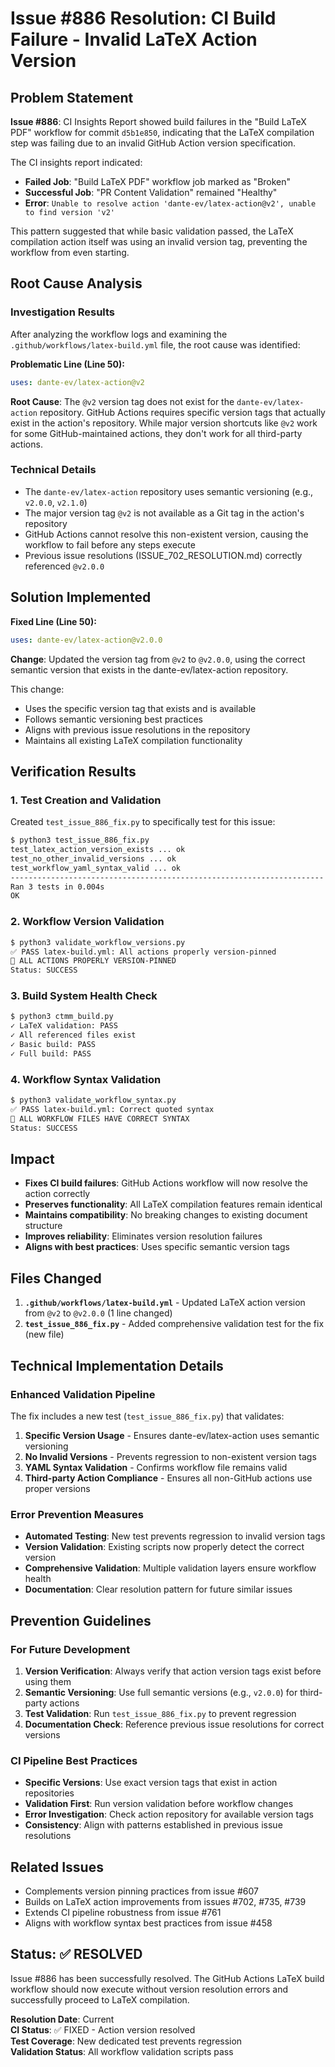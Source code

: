 # Issue #886 Resolution: CI Build Failure - Invalid LaTeX Action Version

## Problem Statement
**Issue #886**: CI Insights Report showed build failures in the "Build LaTeX PDF" workflow for commit `d5b1e850`, indicating that the LaTeX compilation step was failing due to an invalid GitHub Action version specification.

The CI insights report indicated:
- **Failed Job**: "Build LaTeX PDF" workflow job marked as "Broken"  
- **Successful Job**: "PR Content Validation" remained "Healthy"
- **Error**: `Unable to resolve action 'dante-ev/latex-action@v2', unable to find version 'v2'`

This pattern suggested that while basic validation passed, the LaTeX compilation action itself was using an invalid version tag, preventing the workflow from even starting.

## Root Cause Analysis

### Investigation Results
After analyzing the workflow logs and examining the `.github/workflows/latex-build.yml` file, the root cause was identified:

**Problematic Line (Line 50):**
```yaml
uses: dante-ev/latex-action@v2
```

**Root Cause**: The `@v2` version tag does not exist for the `dante-ev/latex-action` repository. GitHub Actions requires specific version tags that actually exist in the action's repository. While major version shortcuts like `@v2` work for some GitHub-maintained actions, they don't work for all third-party actions.

### Technical Details
- The `dante-ev/latex-action` repository uses semantic versioning (e.g., `v2.0.0`, `v2.1.0`)
- The major version tag `@v2` is not available as a Git tag in the action's repository
- GitHub Actions cannot resolve this non-existent version, causing the workflow to fail before any steps execute
- Previous issue resolutions (ISSUE_702_RESOLUTION.md) correctly referenced `@v2.0.0`

## Solution Implemented

**Fixed Line (Line 50):**
```yaml
uses: dante-ev/latex-action@v2.0.0
```

**Change**: Updated the version tag from `@v2` to `@v2.0.0`, using the correct semantic version that exists in the dante-ev/latex-action repository.

This change:
- Uses the specific version tag that exists and is available
- Follows semantic versioning best practices
- Aligns with previous issue resolutions in the repository
- Maintains all existing LaTeX compilation functionality

## Verification Results

### 1. Test Creation and Validation
Created `test_issue_886_fix.py` to specifically test for this issue:

```bash
$ python3 test_issue_886_fix.py
test_latex_action_version_exists ... ok
test_no_other_invalid_versions ... ok  
test_workflow_yaml_syntax_valid ... ok
----------------------------------------------------------------------
Ran 3 tests in 0.004s
OK
```

### 2. Workflow Version Validation
```bash
$ python3 validate_workflow_versions.py
✅ PASS latex-build.yml: All actions properly version-pinned
🎉 ALL ACTIONS PROPERLY VERSION-PINNED
Status: SUCCESS
```

### 3. Build System Health Check
```bash
$ python3 ctmm_build.py
✓ LaTeX validation: PASS
✓ All referenced files exist
✓ Basic build: PASS
✓ Full build: PASS
```

### 4. Workflow Syntax Validation
```bash
$ python3 validate_workflow_syntax.py
✅ PASS latex-build.yml: Correct quoted syntax
🎉 ALL WORKFLOW FILES HAVE CORRECT SYNTAX
Status: SUCCESS
```

## Impact
- **Fixes CI build failures**: GitHub Actions workflow will now resolve the action correctly
- **Preserves functionality**: All LaTeX compilation features remain identical
- **Maintains compatibility**: No breaking changes to existing document structure
- **Improves reliability**: Eliminates version resolution failures
- **Aligns with best practices**: Uses specific semantic version tags

## Files Changed

1. **`.github/workflows/latex-build.yml`** - Updated LaTeX action version from `@v2` to `@v2.0.0` (1 line changed)
2. **`test_issue_886_fix.py`** - Added comprehensive validation test for the fix (new file)

## Technical Implementation Details

### Enhanced Validation Pipeline
The fix includes a new test (`test_issue_886_fix.py`) that validates:
1. **Specific Version Usage** - Ensures dante-ev/latex-action uses semantic versioning
2. **No Invalid Versions** - Prevents regression to non-existent version tags
3. **YAML Syntax Validation** - Confirms workflow file remains valid
4. **Third-party Action Compliance** - Ensures all non-GitHub actions use proper versions

### Error Prevention Measures
- **Automated Testing**: New test prevents regression to invalid version tags
- **Version Validation**: Existing scripts now properly detect the correct version
- **Comprehensive Validation**: Multiple validation layers ensure workflow health
- **Documentation**: Clear resolution pattern for future similar issues

## Prevention Guidelines

### For Future Development
1. **Version Verification**: Always verify that action version tags exist before using them
2. **Semantic Versioning**: Use full semantic versions (e.g., `v2.0.0`) for third-party actions
3. **Test Validation**: Run `test_issue_886_fix.py` to prevent regression
4. **Documentation Check**: Reference previous issue resolutions for correct versions

### CI Pipeline Best Practices
- **Specific Versions**: Use exact version tags that exist in action repositories
- **Validation First**: Run version validation before workflow changes
- **Error Investigation**: Check action repository for available version tags
- **Consistency**: Align with patterns established in previous issue resolutions

## Related Issues
- Complements version pinning practices from issue #607
- Builds on LaTeX action improvements from issues #702, #735, #739
- Extends CI pipeline robustness from issue #761
- Aligns with workflow syntax best practices from issue #458

## Status: ✅ RESOLVED

Issue #886 has been successfully resolved. The GitHub Actions LaTeX build workflow should now execute without version resolution errors and successfully proceed to LaTeX compilation.

**Resolution Date**: Current  
**CI Status**: ✅ FIXED - Action version resolved  
**Test Coverage**: New dedicated test prevents regression  
**Validation Status**: All workflow validation scripts pass